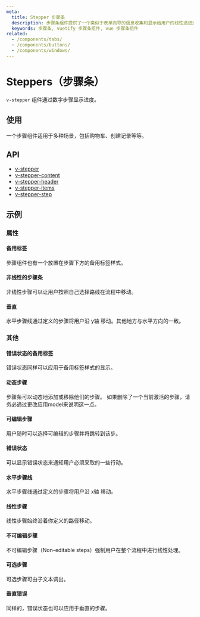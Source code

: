 ```yaml
---
meta:
  title: Stepper 步骤条
  description: 步骤条组件提供了一个类似于表单向导的信息收集和显示给用户的线性递进过程。
  keywords: 步骤条, vuetify 步骤条组件, vue 步骤条组件
related:
  - /components/tabs/
  - /components/buttons/
  - /components/windows/
---
```


# Steppers（步骤条）

`v-stepper` 组件通过数字步骤显示进度。

<entry-ad />

## 使用

一个步骤组件适用于多种场景，包括购物车、创建记录等等。

<example file="v-stepper/usage" />

## API

- [v-stepper](/api/v-stepper)
- [v-stepper-content](/api/v-stepper-content)
- [v-stepper-header](/api/v-stepper-header)
- [v-stepper-items](/api/v-stepper-items)
- [v-stepper-step](/api/v-stepper-step)

<inline-api page="components/steppers" />


<!-- ## Sub-components

### v-stepper-content

v-stepper-content description

### v-stepper-header

v-stepper-header description

### v-stepper-items

v-stepper-header description

### v-stepper-step

v-stepper-step description -->

## 示例

### 属性

#### 备用标签

步骤组件也有一个放置在步骤下方的备用标签样式。

<example file="v-stepper/prop-alternate-label" />

#### 非线性的步骤条

非线性步骤可以让用户按照自己选择路线在流程中移动。

<example file="v-stepper/prop-non-linear" />

#### 垂直

水平步骤线通过定义的步骤将用户沿 y轴 移动。其他地方与水平方向的一致。

<example file="v-stepper/prop-vertical" />

### 其他

#### 错误状态的备用标签

错误状态同样可以应用于备用标签样式的显示。

<example file="v-stepper/misc-alternate-error" />

#### 动态步骤

步骤条可以动态地添加或移除他们的步骤。 如果删除了一个当前激活的步骤，请务必通过更改应用model来说明这一点。

<example file="v-stepper/misc-dynamic" />

#### 可编辑步骤

用户随时可以选择可编辑的步骤并将跳转到该步。

<example file="v-stepper/misc-editable" />

#### 错误状态

可以显示错误状态来通知用户必须采取的一些行动。

<example file="v-stepper/misc-error" />

#### 水平步骤线

水平步骤线通过定义的步骤将用户沿 x轴 移动。

<example file="v-stepper/misc-horizontal" />

#### 线性步骤

线性步骤始终沿着你定义的路径移动。

<example file="v-stepper/misc-linear" />

#### 不可编辑步骤

不可编辑步骤（Non-editable steps）强制用户在整个流程中进行线性处理。

<example file="v-stepper/misc-non-editable" />

#### 可选步骤

可选步骤可由子文本调出。

<example file="v-stepper/misc-optional" />

#### 垂直错误

同样的，错误状态也可以应用于垂直的步骤。

<example file="v-stepper/misc-vertical-error" />

<backmatter />
